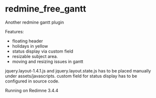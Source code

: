 # redmine_free_gantt
Another redmine gantt plugin

Features:

 * floating header
 * holidays in yellow
 * status display via custom field
 * resizable subject area.
 * moving and resizing issues in gantt

jquery.layout-1.4.1.js and jquery.layout.state.js has to be placed manually under assets/javascripts.
custom field for status display has to be configured in source code.

Running on Redimne 3.4.4
